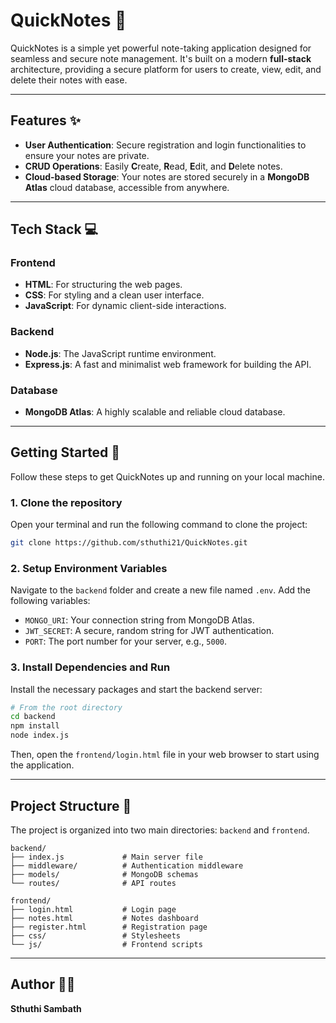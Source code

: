 # QuickNotes 📝

QuickNotes is a simple yet powerful note-taking application designed for seamless and secure note management. It's built on a modern **full-stack** architecture, providing a secure platform for users to create, view, edit, and delete their notes with ease.

-----

## Features ✨

  * **User Authentication**: Secure registration and login functionalities to ensure your notes are private.
  * **CRUD Operations**: Easily **C**reate, **R**ead, **E**dit, and **D**elete notes.
  * **Cloud-based Storage**: Your notes are stored securely in a **MongoDB Atlas** cloud database, accessible from anywhere.

-----

## Tech Stack 💻

### **Frontend**

  * **HTML**: For structuring the web pages.
  * **CSS**: For styling and a clean user interface.
  * **JavaScript**: For dynamic client-side interactions.

### **Backend**

  * **Node.js**: The JavaScript runtime environment.
  * **Express.js**: A fast and minimalist web framework for building the API.

### **Database**

  * **MongoDB Atlas**: A highly scalable and reliable cloud database.

-----

## Getting Started 🚀

Follow these steps to get QuickNotes up and running on your local machine.

### **1. Clone the repository**

Open your terminal and run the following command to clone the project:

```bash
git clone https://github.com/sthuthi21/QuickNotes.git
```

### **2. Setup Environment Variables**

Navigate to the `backend` folder and create a new file named `.env`. Add the following variables:

  * `MONGO_URI`: Your connection string from MongoDB Atlas.
  * `JWT_SECRET`: A secure, random string for JWT authentication.
  * `PORT`: The port number for your server, e.g., `5000`.

### **3. Install Dependencies and Run**

Install the necessary packages and start the backend server:

```bash
# From the root directory
cd backend
npm install
node index.js
```

Then, open the `frontend/login.html` file in your web browser to start using the application.

-----

## Project Structure 📁

The project is organized into two main directories: `backend` and `frontend`.

```
backend/
├── index.js             # Main server file
├── middleware/          # Authentication middleware
├── models/              # MongoDB schemas
└── routes/              # API routes

frontend/
├── login.html           # Login page
├── notes.html           # Notes dashboard
├── register.html        # Registration page
├── css/                 # Stylesheets
└── js/                  # Frontend scripts
```

-----

## Author 🧑‍💻

**Sthuthi Sambath**

